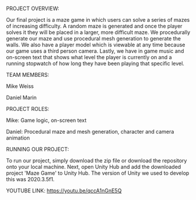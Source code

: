 PROJECT OVERVIEW:

Our final project is a maze game in which users can solve a series of mazes of increasing difficulty. A random maze is generated and once the player solves it they will be placed in a larger, more difficult maze.
We procedurally generate our maze and use procedural mesh generation to generate the walls.
We also have a player model which is viewable at any time because our game uses a third person camera.
Lastly, we have in game music and on-screen text that shows what level the player is currently on and a running stopwatch of how long they have been playing that specific level.


TEAM MEMBERS:

Mike Weiss

Daniel Marin


PROJECT ROLES:

Mike: Game logic, on-screen text

Daniel: Procedural maze and mesh generation, character and camera animation 


RUNNING OUR PROJECT:

To run our project, simply download the zip file or download the repository onto your local machine.
Next, open Unity Hub and add the downloaded project 'Maze Game' to Unity Hub. The version of Unity we used to develop this was 2020.3.5f1.


YOUTUBE LINK:
https://youtu.be/qccA1nGnE5Q 
